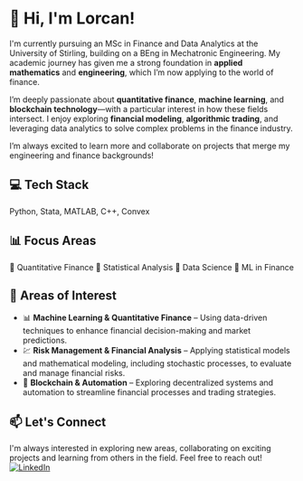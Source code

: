 # 👋 Hi, I'm Lorcan!  
I'm currently pursuing an MSc in Finance and Data Analytics at the University of Stirling, building on a BEng in Mechatronic Engineering. My academic journey has given me a strong foundation in **applied mathematics** and **engineering**, which I’m now applying to the world of finance.  

I’m deeply passionate about **quantitative finance**, **machine learning**, and **blockchain technology**—with a particular interest in how these fields intersect. I enjoy exploring **financial modeling**, **algorithmic trading**, and leveraging data analytics to solve complex problems in the finance industry.  

I’m always excited to learn more and collaborate on projects that merge my engineering and finance backgrounds!

## 💻 Tech Stack  
Python, Stata, MATLAB, C++, Convex  

## 📊 Focus Areas  
🔹 Quantitative Finance
🔹 Statistical Analysis
🔹 Data Science
🔹 ML in Finance

## 🌟 Areas of Interest  
- 📊 **Machine Learning & Quantitative Finance** – Using data-driven techniques to enhance financial decision-making and market predictions.  
- 💹 **Risk Management & Financial Analysis** – Applying statistical models and mathematical modeling, including stochastic processes, to evaluate and manage financial risks.  
- 🔗 **Blockchain & Automation** – Exploring decentralized systems and automation to streamline financial processes and trading strategies. 

## 📫 Let's Connect  
I'm always interested in exploring new areas, collaborating on exciting projects and learning from others in the field. Feel free to reach out! 
[![LinkedIn](https://img.shields.io/badge/LinkedIn-Connect-blue?style=flat&logo=linkedin)](https://www.linkedin.com/in/lorcangourley/)   


<!---
lorcangourley/lorcangourley is a ✨ special ✨ repository because its `README.md` (this file) appears on your GitHub profile.
You can click the Preview link to take a look at your changes.
--->
